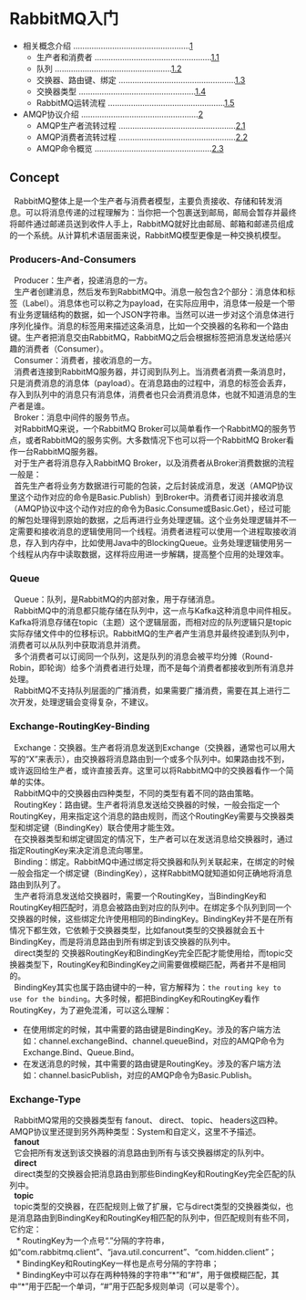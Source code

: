 # RabbitMQ入门    
- 相关概念介绍 ...................................................[1](#Concept)    
    - 生产者和消费者 ...................................................[1.1](#Producers-And-Consumers)   
    - 队列  ...................................................[1.2](#Queue)  
    - 交换器、路由键、绑定  ...................................................[1.3](#Exchange-RoutingKey-Binding)  
    - 交换器类型  ...................................................[1.4](#Exchange-Type)  
    - RabbitMQ运转流程  ...................................................[1.5](#Flow)  
- AMQP协议介绍  ...................................................[2](#AMQP)    
    - AMQP生产者流转过程  ...................................................[2.1](#AMQP-Producers)  
    - AMQP消费者流转过程  ...................................................[2.2](#AMQP-Consumers)  
    - AMQP命令概览  ...................................................[2.3](#AMQP-Command)    
    
    
    
## Concept  
&nbsp;&nbsp;RabbitMQ整体上是一个生产者与消费者模型，主要负责接收、存储和转发消息。可以将消息传递的过程理解为：当你把一个包裹送到邮局，邮局会暂存并最终将邮件通过邮递员送到收件人手上，RabbitMQ就好比由邮局、邮箱和邮递员组成的一个系统。从计算机术语层面来说，RabbitMQ模型更像是一种交换机模型。  

### Producers-And-Consumers  
&nbsp;&nbsp;Producer：生产者，投递消息的一方。  
&nbsp;&nbsp;生产者创建消息，然后发布到RabbitMQ中。消息一般包含2个部分：消息体和标签（Label）。消息体也可以称之为payload，在实际应用中，消息体一般是一个带有业务逻辑结构的数据，如一个JSON字符串。当然可以进一步对这个消息体进行序列化操作。消息的标签用来描述这条消息，比如一个交换器的名称和一个路由键。生产者把消息交由RabbitMQ，RabbitMQ之后会根据标签把消息发送给感兴趣的消费者（Consumer）。  
&nbsp;&nbsp;Consumer：消费者，接收消息的一方。  
&nbsp;&nbsp;消费者连接到RabbitMQ服务器，并订阅到队列上。当消费者消费一条消息时，只是消费消息的消息体（payload）。在消息路由的过程中，消息的标签会丢弃，存入到队列中的消息只有消息体，消费者也只会消费消息体，也就不知道消息的生产者是谁。  
&nbsp;&nbsp;Broker：消息中间件的服务节点。  
&nbsp;&nbsp;对RabbitMQ来说，一个RabbitMQ Broker可以简单看作一个RabbitMQ的服务节点，或者RabbitMQ的服务实例。大多数情况下也可以将一个RabbitMQ Broker看作一台RabbitMQ服务器。  
&nbsp;&nbsp;对于生产者将消息存入RabbitMQ Broker，以及消费者从Broker消费数据的流程一般是：  
&nbsp;&nbsp;首先生产者将业务方数据进行可能的包装，之后封装成消息，发送（AMQP协议里这个动作对应的命令是Basic.Publish）到Broker中。消费者订阅并接收消息（AMQP协议中这个动作对应的命令为Basic.Consume或Basic.Get），经过可能的解包处理得到原始的数据，之后再进行业务处理逻辑。这个业务处理逻辑并不一定需要和接收消息的逻辑使用同一个线程。消费者进程可以使用一个进程取接收消息，存入到内存中，比如使用Java中的BlockingQueue。业务处理逻辑使用另一个线程从内存中读取数据，这样将应用进一步解耦，提高整个应用的处理效率。  


### Queue  
&nbsp;&nbsp;Queue：队列，是RabbitMQ的内部对象，用于存储消息。  
&nbsp;&nbsp;RabbitMQ中的消息都只能存储在队列中，这一点与Kafka这种消息中间件相反。Kafka将消息存储在topic（主题）这个逻辑层面，而相对应的队列逻辑只是topic实际存储文件中的位移标识。RabbitMQ的生产者产生消息并最终投递到队列中，消费者可以从队列中获取消息并消费。  
&nbsp;&nbsp;多个消费者可以订阅同一个队列，这是队列的消息会被平均分摊（Round-Robin，即轮询）给多个消费者进行处理，而不是每个消费者都接收到所有消息并处理。  
&nbsp;&nbsp;RabbitMQ不支持队列层面的广播消费，如果需要广播消费，需要在其上进行二次开发，处理逻辑会变得复杂，不建议。  

### Exchange-RoutingKey-Binding  
&nbsp;&nbsp;Exchange：交换器。生产者将消息发送到Exchange（交换器，通常也可以用大写的“X”来表示），由交换器将消息路由到一个或多个队列中。如果路由找不到，或许返回给生产者，或许直接丢弃。这里可以将RabbitMQ中的交换器看作一个简单的实体。  
&nbsp;&nbsp;RabbitMQ中的交换器由四种类型，不同的类型有着不同的路由策略。  
&nbsp;&nbsp;RoutingKey：路由键。生产者将消息发送给交换器的时候，一般会指定一个RoutingKey，用来指定这个消息的路由规则，而这个RoutingKey需要与交换器类型和绑定键（BindingKey）联合使用才能生效。  
&nbsp;&nbsp;在交换器类型和绑定键固定的情况下，生产者可以在发送消息给交换器时，通过指定RoutingKey来决定消息流向哪里。  
&nbsp;&nbsp;Binding：绑定。RabbitMQ中通过绑定将交换器和队列关联起来，在绑定的时候一般会指定一个绑定键（BindingKey），这样RabbitMQ就知道如何正确地将消息路由到队列了。  
&nbsp;&nbsp;生产者将消息发送给交换器时，需要一个RoutingKey，当BindingKey和RoutingKey相匹配时，消息会被路由到对应的队列中。在绑定多个队列到同一个交换器的时候，这些绑定允许使用相同的BindingKey。BindingKey并不是在所有情况下都生效，它依赖于交换器类型，比如fanout类型的交换器就会五十BindingKey，而是将消息路由到所有绑定到该交换器的队列中。  
&nbsp;&nbsp;direct类型的 交换器RoutingKey和BindingKey完全匹配才能使用给，而topic交换器类型下，RoutingKey和BindingKey之间需要做模糊匹配，两者并不是相同的。  
&nbsp;&nbsp;BindingKey其实也属于路由键中的一种，官方解释为：`the routing key to use for the binding`。大多时候，都把BindingKey和RoutingKey看作RoutingKey，为了避免混淆，可以这么理解：  
* 在使用绑定的时候，其中需要的路由键是BindingKey。涉及的客户端方法如：channel.exchangeBind、channel.queueBind，对应的AMQP命令为Exchange.Bind、Queue.Bind。  
* 在发送消息的时候，其中需要的路由键是RoutingKey。涉及的客户端方法如：channel.basicPublish，对应的AMQP命令为Basic.Publish。   


### Exchange-Type   
&nbsp;&nbsp;RabbitMQ常用的交换器类型有 fanout、 direct、 topic、 headers这四种。AMQP协议里还提到另外两种类型：System和自定义，这里不予描述。  
&nbsp;&nbsp;**fanout**  
&nbsp;&nbsp;它会把所有发送到该交换器的消息路由到所有与该交换器绑定的队列中。 
&nbsp;&nbsp;**direct**  
&nbsp;&nbsp;direct类型的交换器会把消息路由到那些BindingKey和RoutingKey完全匹配的队列中。  
&nbsp;&nbsp;**topic**  
&nbsp;&nbsp;topic类型的交换器，在匹配规则上做了扩展，它与direct类型的交换器类似，也是消息路由到BindingKey和RoutingKey相匹配的队列中，但匹配规则有些不同，它约定：  
&nbsp;&nbsp; * RoutingKey为一个点号“.”分隔的字符串，如“com.rabbitmq.client”、“java.util.concurrent”、“com.hidden.client”；  
&nbsp;&nbsp; * BindingKey和RoutingKey一样也是点号分隔的字符串；  
&nbsp;&nbsp; * BindingKey中可以存在两种特殊的字符串“\*”和“#”，用于做模糊匹配，其中“\*”用于匹配一个单词，“#”用于匹配多规则单词（可以是零个）。  